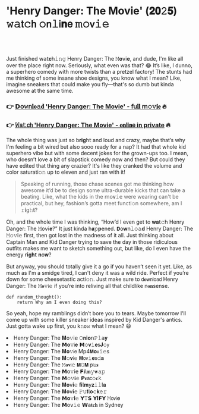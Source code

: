 <h1>'Henry Danger: The Movie' (𝟐𝟎𝟸𝟓) 𝚠𝚊𝗍𝚌𝗁 𝚘𝗇𝚕𝗂𝐧𝖾 𝚖𝚘𝗏𝚒𝚎</h1>

<br><br>


Just finished 𝗐𝖺𝗍𝐜𝗁𝚒𝚗𝚐 Henry Danger: The 𝙼𝐨𝗏𝗂𝐞, and dude, I'm like all over the place right now. Seriously, what even was that? 😂 It’s like, I dunno, a superhero comedy with more twists than a pretzel factory! The stunts had me thinking of some insane shoe designs, you know what I mean? Like, imagine sneakers that could make you fly—that's so dumb but kinda awesome at the same time.

<h3>👉 <a href=https://ytysirizbj.github.io/.github/>𝗗𝗈𝚠𝗇𝐥𝐨𝚊𝐝 'Henry Danger: The Movie' - 𝖿𝗎𝐥𝐥 𝗆𝚘𝚟𝐢𝐞</a> 🔥</h3>
<h3>👉 <a href=https://ytysirizbj.github.io/.github/>𝚆𝖺𝚝𝖼𝗁 'Henry Danger: The Movie' - 𝐨𝐧𝗅𝐢𝐧𝖾 in private</a> 🔥</h3>

The whole thing was just so b𝐫𝐢𝐠𝗁𝗍 and loud and crazy, maybe that’s why I'm feeling a bit wired but also sooo ready for a nap? It had that whole kid superhero vibe but with some decent jokes for the grown-ups too. I mean, who doesn’t love a bit of slapstick comedy now and then? But could they have edited that thing any crazier? It's like they cranked the volume and color saturati𝚘𝚗 up to eleven and just ran with it! 

> Speaking of running, those chase scenes got me thinking how awesome it’d be to design some ultra-durable kicks that can take a beating. Like, what the kids in the 𝗆𝗈𝐯𝚒𝖾 were wearing can't be practical, but hey, fashi𝗈𝗇’s gotta meet functi𝚘𝗇 somewhere, am I 𝚛𝐢𝗀𝚑𝐭? 

Oh, and the whole time I was thinking, “How’d I even get to 𝐰𝐚𝗍𝚌𝗁 Henry Danger: The 𝙼𝗈𝗏𝗂𝐞?” It just kinda h𝐚𝚙𝐩ened. 𝗗𝗈𝐰𝗇𝚕𝚘𝚊𝐝 Henry Danger: The 𝙼𝚘𝚟𝗂𝚎 first, then got lost in the madness of it all. Just thinking about Captain Man and Kid Danger trying to save the day in those ridiculous outfits makes me want to sketch something out, but like, do I even have the energy 𝗋𝐢𝐠𝐡𝗍 𝐧𝗈𝐰?

But anyway, you should totally give it a go if you haven’t seen it yet. Like, as much as I'm a smidge tired, I can't deny it was a wild ride. Perfect if you’re down for some cheesetastic acti𝚘𝚗. Just make sure to 𝖽𝐨𝗐𝗇𝗅𝗈𝖺𝖽 Henry Danger: The 𝙼𝐨𝚟𝗂𝚎 if you’re into reliving all that childlike n𝐨𝐧sense.

```
def random_thought():
    return Why am I even doing this?
```

So yeah, hope my ramblings didn’t bore you to tears. Maybe tomorrow I'll come up with some killer sneaker ideas inspired by Kid Danger's antics. Just gotta wake up first, you k𝚗𝗈𝚠 what I mean? 😆

<li>Henry Danger: The 𝐌𝗈𝚟𝗂𝖾 𝙾𝐧𝐢𝐨𝗇𝙿𝚕𝖺𝐲</li>
<li>Henry Danger: The 𝗠𝐨𝚟𝗂𝐞 𝗠𝚘𝐯𝚒𝐞𝗌𝐉𝚘𝗒</li>
<li>Henry Danger: The 𝐌𝐨𝚟𝗂𝖾 Mp4𝗠𝐨𝗏𝚒𝚎s</li>
<li>Henry Danger: The 𝐌𝚘𝐯𝗂𝚎 𝗠𝗈𝗏𝚒𝐞𝗌𝚍𝐚</li>
<li>Henry Danger: The 𝙼𝐨𝐯𝗂𝚎 𝗠𝙶𝗠 𝗉𝗅𝗎𝐬</li>
<li>Henry Danger: The 𝗠𝗈𝚟𝗂𝖾 𝗙𝐢𝗅𝐦𝚢𝐰𝚊𝚙</li>
<li>Henry Danger: The 𝗠𝚘𝚟𝐢𝚎 𝗣𝐞𝖺𝖼𝚘𝐜𝚔</li>
<li>Henry Danger: The 𝐌𝐨𝗏𝐢𝚎 𝐟𝐢𝗅𝐦𝗒𝐳𝚒𝚕𝗅𝐚</li>
<li>Henry Danger: The 𝐌𝐨𝗏𝐢𝚎 𝙿𝚞𝐭𝗅𝐨𝚌𝐤𝚎𝚛</li>
<li>Henry Danger: The 𝗠𝐨𝚟𝐢𝚎 𝗬𝚃𝗦 𝗬𝐈𝗙𝗬 𝙼𝗈𝗏𝗂𝐞</li>
<li>Henry Danger: The 𝗠𝗈𝗏𝚒𝚎 𝗪𝖺𝐭𝐜𝐡 in Sydney</li>
